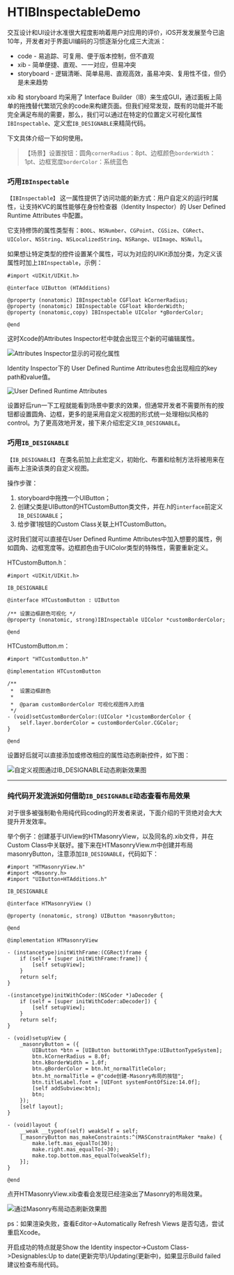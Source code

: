 # HTIBInspectableDemo

交互设计和UI设计水准很大程度影响着用户对应用的评价，iOS开发发展至今已逾10年，开发者对于界面UI编码的习惯逐渐分化成三大流派：

- code - 易追踪、可复用、便于版本控制，但不直观
- xib - 简单便捷、直观、一一对应，但易冲突
- storyboard - 逻辑清晰、简单易用、直观高效，虽易冲突、复用性不佳，但仍是未来趋势

xib 和 storyboard 均采用了 Interface Builder（IB）来生成GUI，通过面板上简单的拖拽替代繁琐冗余的code来构建页面。但我们经常发现，既有的功能并不能完全满足布局的需要，那么，我们可以通过在特定的位置定义可视化属性`IBInspectable`、定义宏`IB_DESIGNABLE`来精简代码。

下文具体介绍一下如何使用。

>【场景】设置按钮：圆角`cornerRadius`：8pt、边框颜色`borderWidth`：1pt、边框宽度`borderColor`：系统蓝色

### **巧用`IBInspectable`**

`【IBInspectable】` 这一属性提供了访问功能的新方式：用户自定义的运行时属性，让支持KVC的属性能够在身份检查器（Identity Inspector）的 User Defined Runtime Attributes 中配置。

它支持修饰的属性类型有：`BOOL`、`NSNumber`、`CGPoint`、`CGSize`、`CGRect`、`UIColor`、`NSString`、`NSLocalizedString`、`NSRange`、`UIImage`、`NSNull`。

如果想让特定类型的控件设置某个属性，可以为对应的UIKit添加分类，为定义该属性时加上`IBInspectable`，示例：

```
#import <UIKit/UIKit.h>

@interface UIButton (HTAdditions)

@property (nonatomic) IBInspectable CGFloat kCornerRadius;
@property (nonatomic) IBInspectable CGFloat kBorderWidth;
@property (nonatomic,copy) IBInspectable UIColor *gBorderColor;

@end

```

这时Xcode的Attributes Inspector栏中就会出现三个新的可编辑属性。

![Attributes Inspector显示的可视化属性](http://wx4.sinaimg.cn/large/ae7fac63gy1fitn2cls1yj207c0a8js4.jpg "Attributes Inspector显示的可视化属性")

Identity Inspector下的 User Defined Runtime Attributes也会出现相应的key path和value值。

![User Defined Runtime Attributes](http://wx2.sinaimg.cn/large/ae7fac63gy1fitoxt8bd3j207h0580t0.jpg "User Defined Runtime Attributes显示的可视化属性")

设置好后run一下工程就能看到场景中要求的效果，但通常开发者不需要所有的按钮都设置圆角、边框，更多的是采用自定义视图的形式统一处理相似风格的control。为了更高效地开发，接下来介绍宏定义`IB_DESIGNABLE`。

### **巧用`IB_DESIGNABLE`**

`【IB_DESIGNABLE】` 在类名前加上此宏定义，初始化、布置和绘制方法将被用来在画布上渲染该类的自定义视图。

操作步骤：
1. storyboard中拖拽一个UIButton；
2. 创建父类是UIButton的HTCustomButton类文件，并在.h的`interface`前定义`IB_DESIGNABLE`；
3. 给步骤1按钮的Custom Class关联上HTCustomButton。

这时我们就可以直接在User Defined Runtime Attributes中加入想要的属性，例如圆角、边框宽度等。边框颜色由于UIColor类型的特殊性，需要重新定义。

HTCustomButton.h：
```
#import <UIKit/UIKit.h>

IB_DESIGNABLE

@interface HTCustomButton : UIButton

/** 设置边框颜色可视化 */
@property (nonatomic, strong)IBInspectable UIColor *customBorderColor;

@end
```
HTCustomButton.m：
```
#import "HTCustomButton.h"

@implementation HTCustomButton

/**
 *  设置边框颜色
 *
 *  @param customBorderColor 可视化视图传入的值
 */
- (void)setCustomBorderColor:(UIColor *)customBorderColor {
    self.layer.borderColor = customBorderColor.CGColor;
}

@end
```
设置好后就可以直接添加或修改相应的属性动态刷新控件，如下图：

![自定义视图通过`IB_DESIGNABLE`动态刷新效果图](http://wx3.sinaimg.cn/large/ae7fac63gy1fitsfvesgvg20lr0epaff.gif "自定义视图通过`IB_DESIGNABLE`动态刷新效果图")

-----
### **纯代码开发流派如何借助`IB_DESIGNABLE`动态查看布局效果**

对于很多被强制勒令用纯代码coding的开发者来说，下面介绍的干货绝对会大大提升开发效率。

举个例子：创建基于UIView的HTMasonryView，以及同名的.xib文件，并在Custom Class中关联好。接下来在HTMasonryView.m中创建并布局masonryButton，注意添加`IB_DESIGNABLE`，代码如下：
```
#import "HTMasonryView.h"
#import <Masonry.h>
#import "UIButton+HTAdditions.h"

IB_DESIGNABLE

@interface HTMasonryView ()

@property (nonatomic, strong) UIButton *masonryButton;

@end

@implementation HTMasonryView

- (instancetype)initWithFrame:(CGRect)frame {
    if (self = [super initWithFrame:frame]) {
        [self setupView];
    }
    return self;
}

-(instancetype)initWithCoder:(NSCoder *)aDecoder {
    if (self = [super initWithCoder:aDecoder]) {
        [self setupView];
    }
    return self;
}

- (void)setupView {
    _masonryButton = ({
        UIButton *btn = [UIButton buttonWithType:UIButtonTypeSystem];
        btn.kCornerRadius = 8.0f;
        btn.kBorderWidth = 1.0f;
        btn.gBorderColor = btn.ht_normalTitleColor;
        btn.ht_normalTitle = @"code创建-Masonry布局的按钮";
        btn.titleLabel.font = [UIFont systemFontOfSize:14.0f];
        [self addSubview:btn];
        btn;
    });
    [self layout];
}

- (void)layout {
    __weak __typeof(self) weakSelf = self;
    [_masonryButton mas_makeConstraints:^(MASConstraintMaker *make) {
        make.left.mas_equalTo(30);
        make.right.mas_equalTo(-30);
        make.top.bottom.mas_equalTo(weakSelf);
    }];
}

@end
```
点开HTMasonryView.xib查看会发现已经渲染出了Masonry的布局效果。

![通过Masonry布局动态刷新效果图](http://wx4.sinaimg.cn/large/ae7fac63gy1fitsfurja3g20r80gwh68.gif "通过Masonry布局动态刷新效果图")

ps：如果渲染失败，查看Editor->Automatically Refresh Views 是否勾选，尝试重启Xcode。

开启成功的特点就是Show the Identity inspector->Custom Class->Designables:Up to date(更新完毕)/Updating(更新中)，如果显示Build failed建议检查布局代码。
